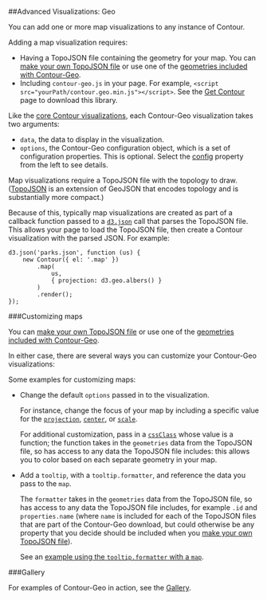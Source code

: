 
##Advanced Visualizations: Geo

You can add one or more map visualizations to any instance of Contour.

Adding a map visualization requires:

 * Having a TopoJSON file containing the geometry for your map. You can [make your own TopoJSON file](#topojson) or use one of the [geometries included with Contour-Geo](#geo-included).
 * Including `contour-geo.js` in your page. For example, `<script src="yourPath/contour.geo.min.js"></script>`. See the [Get Contour](get_contour.html) page to download this library.

Like the [core Contour visualizations](#visualizations), each Contour-Geo visualization takes two arguments:

* `data`, the data to display in the visualization.
* `options`, the Contour-Geo configuration object, which is a set of configuration properties. This is optional. Select the [config](#geo_config/config) property from the left to see details.

Map visualizations require a TopoJSON file with the topology to draw. ([TopoJSON](https://github.com/mbostock/topojson/wiki) is an extension of GeoJSON that encodes topology and is substantially more compact.)

Because of this, typically map visualizations are created as part of a callback function passed to a [`d3.json`](https://github.com/mbostock/d3/wiki/Requests#d3_json) call that parses the TopoJSON file. This allows your page to load the TopoJSON file, then create a Contour visualization with the parsed JSON. For example:

    d3.json('parks.json', function (us) {
    	new Contour({ el: '.map' })
    		.map(
    			us,
    			{ projection: d3.geo.albers() }
    		)
    		.render();
    });


###Customizing maps

You can [make your own TopoJSON file](#topojson) or use one of the [geometries included with Contour-Geo](#geo-included).

In either case, there are several ways you can customize your Contour-Geo visualizations: 

Some examples for customizing maps:

* Change the default `options` passed in to the visualization. 

	For instance, change the focus of your map by including a specific value for the [`projection`](#config.map.projection), [`center`](#config.map.center), or [`scale`](#config.map.scale). 

	For additional customization, pass in a [`cssClass`](#config.map.cssClass) whose value is a function; the function takes in the `geometries` data from the TopoJSON file, so has access to any data the TopoJSON file includes: this allows you to color based on each separate geometry in your map.

* Add a `tooltip`, with a `tooltip.formatter`, and reference the data you pass to the `map`.

	The `formatter` takes in the `geometries` data from the TopoJSON file, so has access to any data the TopoJSON file includes, for example `.id` and `properties.name` (where `name` is included for each of the TopoJSON files that are part of the Contour-Geo download, but could otherwise be any property that you decide should be included when you [make your own TopoJSON file](#topojson)).

	See an [example using the `tooltip.formatter` with a `map`](gallery.html#geo).


###Gallery

For examples of Contour-Geo in action, see the [Gallery](gallery.html#/geo).
